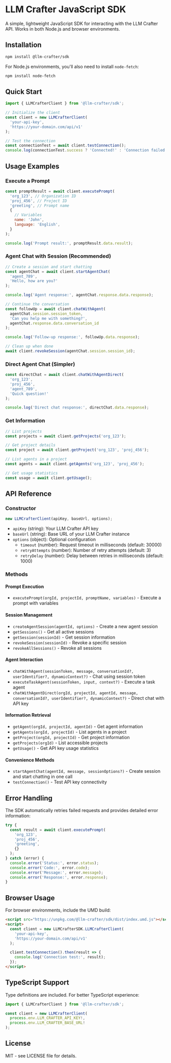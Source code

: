 # LLM Crafter JavaScript SDK

A simple, lightweight JavaScript SDK for interacting with the LLM Crafter API. Works in both Node.js and browser environments.

## Installation

```bash
npm install @llm-crafter/sdk
```

For Node.js environments, you'll also need to install `node-fetch`:

```bash
npm install node-fetch
```

## Quick Start

```javascript
import { LLMCrafterClient } from '@llm-crafter/sdk';

// Initialize the client
const client = new LLMCrafterClient(
  'your-api-key',
  'https://your-domain.com/api/v1'
);

// Test the connection
const connectionTest = await client.testConnection();
console.log(connectionTest.success ? 'Connected!' : 'Connection failed');
```

## Usage Examples

### Execute a Prompt

```javascript
const promptResult = await client.executePrompt(
  'org_123', // Organization ID
  'proj_456', // Project ID
  'greeting', // Prompt name
  {
    // Variables
    name: 'John',
    language: 'English',
  }
);

console.log('Prompt result:', promptResult.data.result);
```

### Agent Chat with Session (Recommended)

```javascript
// Create a session and start chatting
const agentChat = await client.startAgentChat(
  'agent_789',
  'Hello, how are you?'
);

console.log('Agent response:', agentChat.response.data.response);

// Continue the conversation
const followUp = await client.chatWithAgent(
  agentChat.session.session_token,
  'Can you help me with something?',
  agentChat.response.data.conversation_id
);

console.log('Follow-up response:', followUp.data.response);

// Clean up when done
await client.revokeSession(agentChat.session.session_id);
```

### Direct Agent Chat (Simpler)

```javascript
const directChat = await client.chatWithAgentDirect(
  'org_123',
  'proj_456',
  'agent_789',
  'Quick question!'
);

console.log('Direct chat response:', directChat.data.response);
```

### Get Information

```javascript
// List projects
const projects = await client.getProjects('org_123');

// Get project details
const project = await client.getProject('org_123', 'proj_456');

// List agents in a project
const agents = await client.getAgents('org_123', 'proj_456');

// Get usage statistics
const usage = await client.getUsage();
```

## API Reference

### Constructor

```javascript
new LLMCrafterClient(apiKey, baseUrl, options);
```

- `apiKey` (string): Your LLM Crafter API key
- `baseUrl` (string): Base URL of your LLM Crafter instance
- `options` (object): Optional configuration
  - `timeout` (number): Request timeout in milliseconds (default: 30000)
  - `retryAttempts` (number): Number of retry attempts (default: 3)
  - `retryDelay` (number): Delay between retries in milliseconds (default: 1000)

### Methods

#### Prompt Execution

- `executePrompt(orgId, projectId, promptName, variables)` - Execute a prompt with variables

#### Session Management

- `createAgentSession(agentId, options)` - Create a new agent session
- `getSessions()` - Get all active sessions
- `getSession(sessionId)` - Get session information
- `revokeSession(sessionId)` - Revoke a specific session
- `revokeAllSessions()` - Revoke all sessions

#### Agent Interaction

- `chatWithAgent(sessionToken, message, conversationId?, userIdentifier?, dynamicContext?)` - Chat using session token
- `executeTaskAgent(sessionToken, input, context?)` - Execute a task agent
- `chatWithAgentDirect(orgId, projectId, agentId, message, conversationId?, userIdentifier?, dynamicContext?)` - Direct chat with API key

#### Information Retrieval

- `getAgent(orgId, projectId, agentId)` - Get agent information
- `getAgents(orgId, projectId)` - List agents in a project
- `getProject(orgId, projectId)` - Get project information
- `getProjects(orgId)` - List accessible projects
- `getUsage()` - Get API key usage statistics

#### Convenience Methods

- `startAgentChat(agentId, message, sessionOptions?)` - Create session and start chatting in one call
- `testConnection()` - Test API key connectivity

## Error Handling

The SDK automatically retries failed requests and provides detailed error information:

```javascript
try {
  const result = await client.executePrompt(
    'org_123',
    'proj_456',
    'greeting',
    {}
  );
} catch (error) {
  console.error('Status:', error.status);
  console.error('Code:', error.code);
  console.error('Message:', error.message);
  console.error('Response:', error.response);
}
```

## Browser Usage

For browser environments, include the UMD build:

```html
<script src="https://unpkg.com/@llm-crafter/sdk/dist/index.umd.js"></script>
<script>
  const client = new LLMCrafterSDK.LLMCrafterClient(
    'your-api-key',
    'https://your-domain.com/api/v1'
  );

  client.testConnection().then(result => {
    console.log('Connection test:', result);
  });
</script>
```

## TypeScript Support

Type definitions are included. For better TypeScript experience:

```typescript
import { LLMCrafterClient } from '@llm-crafter/sdk';

const client = new LLMCrafterClient(
  process.env.LLM_CRAFTER_API_KEY!,
  process.env.LLM_CRAFTER_BASE_URL!
);
```

## License

MIT - see LICENSE file for details.
